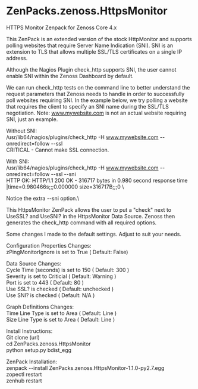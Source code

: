 # ZenPacks.zenoss.HttpsMonitor
HTTPS Monitor Zenpack for Zenoss Core 4.x

This ZenPack is an extended version of the stock HttpMonitor and supports polling websites that require Server Name Indication (SNI). SNI is an extension to TLS that allows multiple SSL/TLS certificates on a single IP address.

Although the Nagios Plugin check_http supports SNI, the user cannot enable SNI within the Zenoss Dashboard by default.

We can run check_http tests on the command line to better understand the request parameters that Zenoss needs to handle in order to successfully poll websites requiring SNI. In the example below, we try polling a website that requires the client to specify an SNI name during the SSL/TLS negotiation. Note: www.mywebsite.com is not an actual website requiring SNI, just an example.

Without SNI: \
/usr/lib64/nagios/plugins/check_http -H www.mywebsite.com --onredirect=follow --ssl \
CRITICAL - Cannot make SSL connection.

With SNI: \
/usr/lib64/nagios/plugins/check_http -H www.mywebsite.com --onredirect=follow --ssl --sni \
HTTP OK: HTTP/1.1 200 OK - 316717 bytes in 0.980 second response time |time=0.980466s;;;0.000000 size=316717B;;;0 \ 

Notice the extra --sni option.\\

This HttpsMonitor ZenPack allows the user to put a "check" next to UseSSL? and UseSNI? in the HttpsMonitor Data Source. Zenoss then generates the check_http command with all required options.

Some changes I made to the default settings. Adjust to suit your needs.

Configuration Properties Changes: \
zPingMonitorIgnore is set to True ( Default: False)

Data Source Changes: \
Cycle Time (seconds) is set to 150 ( Default: 300 ) \
Severity is set to Criticial ( Default: Warning ) \
Port is set to 443 ( Default: 80 ) \
Use SSL? is checked ( Default: unchecked ) \
Use SNI? is checked ( Default: N/A ) 

Graph Definitions Changes: \
Time Line Type is set to Area ( Default: Line ) \
Size Line Type is set to Area ( Default: Line ) 

Install Instructions: \
Git clone (url) \
cd ZenPacks.zenoss.HttpsMonitor \
python setup.py bdist_egg

ZenPack Installation: \
zenpack --install ZenPacks.zenoss.HttpsMonitor-1.1.0-py2.7.egg \
zopectl restart \
zenhub restart
